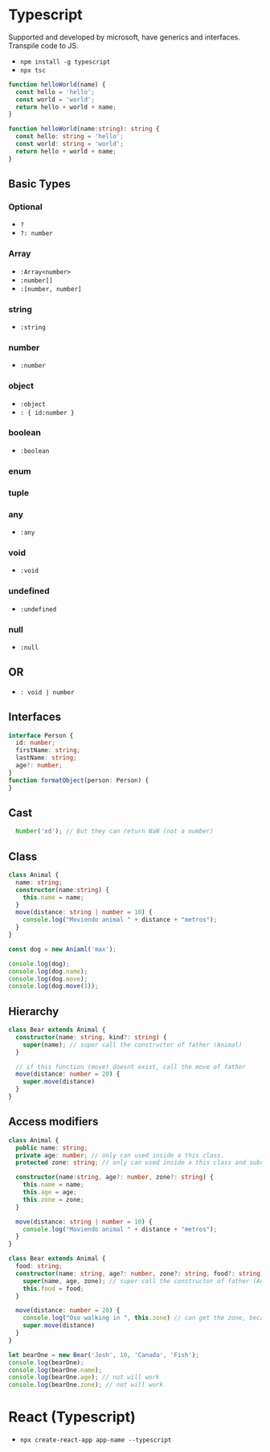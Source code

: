 # Typescript
Supported and developed by microsoft, have generics and interfaces. Transpile code to JS.

- `npm install -g typescript`
- `npx tsc`


```javascript
function helloWorld(name) {
  const hello = 'hello';
  const world = 'world';
  return hello + world + name;
}
```
```typescript
function helloWorld(name:string): string {
  const hello: string = 'hello';
  const world: string = 'world';
  return hello + world + name;
}
```

## Basic Types
### Optional
- `?`
- `?: number`

### Array
- `:Array<number>`
- `:number[]`
- `:[number, number]`

### string
- `:string`

### number
- `:number`

### object
- `:object`
- `: { id:number }`

### boolean
- `:boolean`

### enum

### tuple

### any
- `:any`

### void
- `:void`

### undefined
- `:undefined`

### null
- `:null`

## OR
- `: void | number`

## Interfaces
```typescript
interface Person {
  id: number;
  firstName: string;
  lastName: string;
  age?: number;
}
function formatObject(person: Person) {
}
```

## Cast
```typescript
  Number('xd'); // But they can return NaN (not a number)
```

## Class
```typescript
class Animal {
  name: string;
  constructor(name:string) {
    this.name = name;
  }
  move(distance: string | number = 10) {
    console.log("Moviendo animal " + distance + "metros");
  }
}

const dog = new Aniaml('max');

console.log(dog);
console.log(dog.name);
console.log(dog.move);
console.log(dog.move(1));
```

## Hierarchy
```typescript
class Bear extends Animal {
  constructor(name: string, kind?: string) {
    super(name); // super call the constructor of father (Animal)
  }

  // if this function (move) doesnt exist, call the move of father
  move(distance: number = 20) {
    super.move(distance)
  }
}
```

## Access modifiers
```typescript
class Animal {
  public name: string;
  private age: number; // only can used inside a this class.
  protected zone: string; // only can used inside a this class and subclass (Hierarchy) but not in instances

  constructor(name:string, age?: number, zone?: string) {
    this.name = name;
    this.age = age;
    this.zone = zone;
  }

  move(distance: string | number = 10) {
    console.log("Moviendo animal " + distance + "metros");
  }
}

class Bear extends Animal {
  food: string;
  constructor(name: string, age?: number, zone?: string, food?: string) {
    super(name, age, zone); // super call the constructor of father (Animal)
    this.food = food;
  }

  move(distance: number = 20) {
    console.log("Oso walking in ", this.zone) // can get the zone, because is protected
    super.move(distance)
  }
}

let bearOne = new Bear('Josh', 10, 'Canada', 'Fish');
console.log(bearOne);
console.log(bearOne.name);
console.log(bearOne.age); // not will work
console.log(bearOne.zone); // not will work
```


# React (Typescript)
- `npx create-react-app app-name --typescript`
